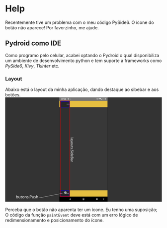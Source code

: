 # Help
Recentemente tive um problema com o meu código PySide6. O ícone do botão não aparece! Por favorzinho, me ajude.

## Pydroid como IDE
Como programo pelo celular, acabei optando o Pydroid o qual disponibiliza um ambiente de desenvolvimento python e tem suporte a frameworks como *PySide6*, *Kivy*, *Tkinter* etc.

### Layout
Abaixo está o layout da minha aplicação, dando destaque ao sibebar e aos botões.
![layout](layout.jpg?raw=true "Title")

Perceba que o botão não aparenta ter um ícone. Eu tenho uma suposição; O código da função ```paintEvent``` deve está com um erro lógico de redimensionamento e posicionamento do ícone.
